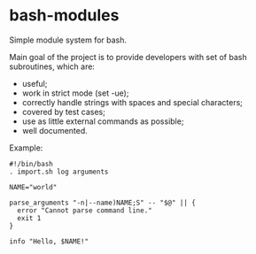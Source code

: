 bash-modules
============

Simple module system for bash.

Main goal of the project is to provide developers with set of bash subroutines, which are:
  * useful;
  * work in strict mode (set -ue);
  * correctly handle strings with spaces and special characters;
  * covered by test cases;
  * use as little external commands as possible;
  * well documented.

Example:

    #!/bin/bash
    . import.sh log arguments
    
    NAME="world"
    
    parse_arguments "-n|--name)NAME;S" -- "$@" || {
      error "Cannot parse command line."
      exit 1
    }
    
    info "Hello, $NAME!"
    
